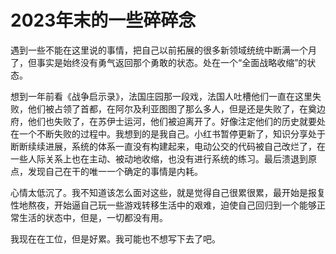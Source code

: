 # 2023年末的一些碎碎念

遇到一些不能在这里说的事情，把自己以前拓展的很多新领域统统中断满一个月了，但事实是始终没有勇气返回那个勇敢的状态。处在一个“全面战略收缩”的状态。

想到一年前看《战争启示录》，法国庄园那一段戏，法国人吐槽他们一直在这里失败，他们被占领了首都，在阿尔及利亚图图了那么多人，但是还是失败了，在奠边府，他们也失败了，在苏伊士运河，他们被迫离开了。好像注定他们的历史就要处在一个不断失败的过程中。我想到的是我自己。小红书暂停更新了，知识分享处于断断续续进展，系统的体系一直没有构建起来，电动公交的代码被自己改烂了，在一些人际关系上也在主动、被动地收缩，也没有进行系统的练习。最后溃退到原点，发现自己在干的唯一一个确定的事情是内耗。

心情太低沉了。我不知道该怎么面对这些，就是觉得自己很累很累，最开始是报复性地熬夜，开始逼自己玩一些游戏转移生活中的艰难，迫使自己回归到一个能够正常生活的状态中，但是，一切都没有用。

我现在在工位，但是好累。我可能也不想写下去了吧。
